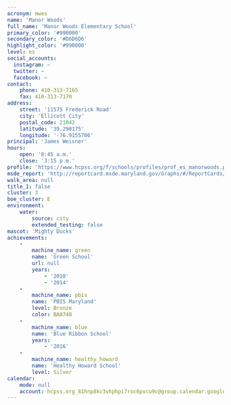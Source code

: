 ```yaml
---
acronym: mwes
name: 'Manor Woods'
full_name: 'Manor Woods Elementary School'
primary_color: '#990000'
secondary_color: '#D6D6D6'
highlight_color: '#990000'
level: es
social_accounts:
  instagram: ~
  twitter: ~
  facebook: ~
contact:
    phone: 410-313-7165
    fax: 410-313-7170
address:
    street: '11575 Frederick Road'
    city: 'Ellicott City'
    postal_code: 21042
    latitude: '39.290175'
    longitude: '-76.9155706'
principal: 'James Weisner'
hours:
    open: '8:45 a.m.'
    close: '3:15 p.m.'
profile: 'https://www.hcpss.org/f/schools/profiles/prof_es_manorwoods.pdf'
msde_report: 'http://reportcard.msde.maryland.gov/Graphs/#/ReportCards/ReportCardSchool/1//1/13/0305/'
walk_area: null
title_1: false
cluster: 3
boe_cluster: E
environment:
    water:
        source: city
        extended_testing: false
mascot: 'Mighty Ducks'
achievements:
    -
        machine_name: green
        name: 'Green School'
        url: null
        years:
            - '2010'
            - '2014'
    -
        machine_name: pbis
        name: 'PBIS Maryland'
        level: Bronze
        color: BA8748
    -
        machine_name: blue
        name: 'Blue Ribbon School'
        years:
            - '2016'
    -
        machine_name: healthy_howard
        name: 'Healthy Howard School'
        level: Silver
calendar:
    mode: null
    account: hcpss.org_81hnp8kv3vhphpi7roc6pvcu9c@group.calendar.google.com
---
```

